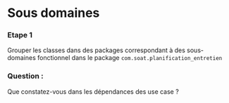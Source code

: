 # Sous domaines

### Etape 1

Grouper les classes dans des packages correspondant à des sous-domaines fonctionnel dans le
package `com.soat.planification_entretien`

### Question :

Que constatez-vous dans les dépendances des use case ?
